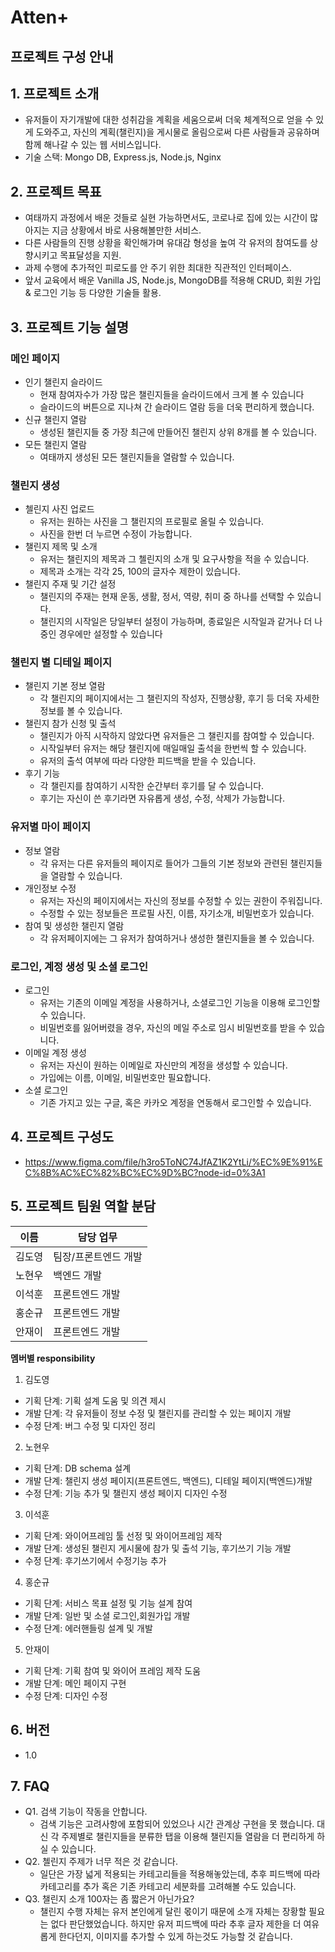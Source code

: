 # Atten+

## 프로젝트 구성 안내

## 1. 프로젝트 소개

  - 유저들이 자기개발에 대한 성취감을 계획을 세움으로써 더욱 체계적으로 얻을 수 있게 도와주고, 자신의 계획(챌린지)을 게시물로 올림으로써 다른 사람들과 공유하며 함께 해나갈 수 있는 웹 서비스입니다.
  - 기술 스택: Mongo DB, Express.js, Node.js, Nginx 


## 2. 프로젝트 목표

  - 여태까지 과정에서 배운 것들로 실현 가능하면서도, 코로나로 집에 있는 시간이 많아지는 지금 상황에서 바로 사용해볼만한 서비스.
  - 다른 사람들의 진행 상황을 확인해가며 유대감 형성을 높여 각 유저의 참여도를 상향시키고 목표달성을 지원.
  - 과제 수행에 추가적인 피로도를 안 주기 위한 최대한 직관적인 인터페이스.
  - 앞서 교육에서 배운 Vanilla JS, Node.js, MongoDB를 적용해 CRUD, 회원 가입 & 로그인 기능 등 다양한 기술들 활용.

## 3. 프로젝트 기능 설명

### 메인 페이지
  - 인기 챌린지 슬라이드
    - 현재 참여자수가 가장 많은 챌린지들을 슬라이드에서 크게 볼 수 있습니다
    - 슬라이드의 버튼으로 지나쳐 간 슬라이드 열람 등을 더욱 편리하게 했습니다.
  - 신규 챌린지 열람
    - 생성된 챌린지들 중 가장 최근에 만들어진 챌린지 상위 8개를 볼 수 있습니다.
  - 모든 챌린지 열람
    - 여태까지 생성된 모든 챌린지들을 열람할 수 있습니다.

### 챌린지 생성
  - 첼린지 사진 업로드
    - 유저는 원하는 사진을 그 챌린지의 프로필로 올릴 수 있습니다.
    - 사진을 한번 더 누르면 수정이 가능합니다.
  - 챌린지 제목 및 소개
    - 유저는 챌린지의 제목과 그 첼린지의 소개 및 요구사항을 적을 수 있습니다.
    - 제목과 소개는 각각 25, 100의 글자수 제한이 있습니다.
  - 챌린지 주재 및 기간 설정
    - 챌린지의 주재는 현재 운동, 생활, 정서, 역량, 취미 중 하나를 선택할 수 있습니다.
    - 챌린지의 시작일은 당일부터 설정이 가능하며, 종료일은 시작일과 같거나 더 나중인 경우에만 설정할 수 있습니다

### 챌린지 별 디테일 페이지
  - 챌린지 기본 정보 열람
    - 각 챌린지의 페이지에서는 그 챌린지의 작성자, 진행상황, 후기 등 더욱 자세한 정보를 볼 수 있습니다.
  - 챌린지 참가 신청 및 출석
    - 챌린지가 아직 시작하지 않았다면 유저들은 그 챌린지를 참여할 수 있습니다.
    - 시작일부터 유저는 해당 챌린지에 매일매일 출석을 한번씩 할 수 있습니다.
    - 유저의 출석 여부에 따라 다양한 피드백을 받을 수 있습니다.
  - 후기 기능
    - 각 챌린지를 참여하기 시작한 순간부터 후기를 달 수 있습니다.
    - 후기는 자신이 쓴 후기라면 자유롭게 생성, 수정, 삭제가 가능합니다.

### 유저별 마이 페이지
  - 정보 열람
    - 각 유저는 다른 유저들의 페이지로 들어가 그들의 기본 정보와 관련된 챌린지들을 열람할 수 있습니다.
  - 개인정보 수정
    - 유저는 자신의 페이지에서는 자신의 정보를 수정할 수 있는 권한이 주워집니다.
    - 수정할 수 있는 정보들은 프로필 사진, 이름, 자기소개, 비밀번호가 있습니다.
  - 참여 및 생성한 챌린지 열람
    - 각 유저페이지에는 그 유저가 참여하거나 생성한 챌린지들을 볼 수 있습니다.

### 로그인, 계정 생성 및 소셜 로그인
  - 로그인
    - 유저는 기존의 이메일 계정을 사용하거나, 소셜로그인 기능을 이용해 로그인할 수 있습니다.
    - 비밀번호를 잃어버렸을 경우, 자신의 메일 주소로 임시 비밀번호를 받을 수 있습니다.
  - 이메일 계정 생성
    - 유저는 자신이 원하는 이메일로 자신만의 계정을 생성할 수 있습니다.
    - 가입에는 이름, 이메일, 비밀번호만 필요합니다.
  - 소셜 로그인
    - 기존 가지고 있는 구글, 혹은 카카오 계정을 연동해서 로그인할 수 있습니다.


## 4. 프로젝트 구성도
  - https://www.figma.com/file/h3ro5ToNC74JfAZ1K2YtLi/%EC%9E%91%EC%8B%AC%EC%82%BC%EC%9D%BC?node-id=0%3A1

## 5. 프로젝트 팀원 역할 분담
| 이름 | 담당 업무 |
| ------ | ------ |
| 김도영 | 팀장/프론트엔드 개발|
| 노현우 | 백엔드 개발 |
| 이석훈 | 프론트엔드 개발 |
| 홍순규 | 프론트엔드 개발 |
| 안재이 | 프론트엔드 개발 |


**멤버별 responsibility**

1. 김도영

- 기획 단계: 기획 설계 도움 및 의견 제시
- 개발 단계: 각 유저들이 정보 수정 및 챌린지를 관리할 수 있는 페이지 개발
- 수정 단계: 버그 수정 및 디자인 정리

2. 노현우

- 기획 단계: DB schema 설계 
- 개발 단계: 챌린지 생성 페이지(프론트엔드, 백엔드), 디테일 페이지(백엔드)개발
- 수정 단계: 기능 추가 및 챌린지 생성 페이지 디자인 수정 

3. 이석훈

- 기획 단계: 와이어프레임 툴 선정 및 와이어프레임 제작
- 개발 단계: 생성된 챌린지 게시물에 참가 및 출석 기능, 후기쓰기 기능 개발
- 수정 단계: 후기쓰기에서 수정기능 추가

4. 홍순규

- 기획 단계: 서비스 목표 설정 및 기능 설계 참여
- 개발 단계: 일반 및 소셜 로그인,회원가입 개발
- 수정 단계: 에러핸들링 설계 및 개발 

5. 안재이

- 기획 단계: 기획 참여 및 와이어 프레임 제작 도움
- 개발 단계: 메인 페이지 구현
- 수정 단계: 디자인 수정

## 6. 버전
  - 1.0

## 7. FAQ
  - Q1. 검색 기능이 작동을 안합니다.
    - 검색 기능은 고려사항에 포함되어 있었으나 시간 관계상 구현을 못 했습니다. 대신 각 주제별로 챌린지들을 분류한 탭을 이용해 챌린지들 열람을 더 편리하게 하실 수 있습니다.
  - Q2. 첼린지 주제가 너무 적은 것 같습니다.
    - 일단은 가장 넓게 적용되는 카테고리들을 적용해놓았는데, 추후 피드백에 따라 카테고리를 추가 혹은 기존 카테고리 세분화를 고려해볼 수도 있습니다.
  - Q3. 챌린지 소개 100자는 좀 짧은거 아닌가요?
    - 챌린지 수행 자체는 유저 본인에게 달린 몫이기 때문에 소개 자체는 장황할 필요는 없다 판단했었습니다. 하지만 유저 피드백에 따라 추후 글자 제한을 더 여유롭게 한다던지, 이미지를 추가할 수 있게 하는것도 가능할 것 같습니다.
    
